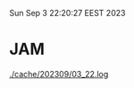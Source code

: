 Sun Sep  3 22:20:27 EEST 2023
# JAM
<a href='./cache/202309/03_22.log'>./cache/202309/03_22.log</a>
